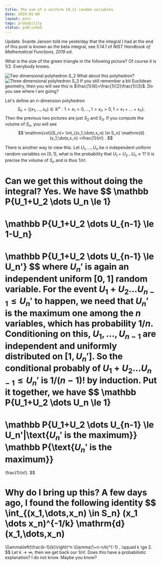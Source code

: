 ```yaml
---
title: The sum of n uniform [0,1] random variables
date: 2019-01-09
layout: post
tags: probability
status: published
---
```


Update: Svante Janson told me yesterday that the integral I had at the end of this post is
known as the beta integral, see 5.14.1 of *NIST Handbook of Mathematical Functions, 2019 ed*.

What is the size of the green triangle in the following picture? Of course it is $1/2$. Everybody
knows.

![Two dimensional polyhedron $S_2$]({static}/images/2019-01-09-polyhedron/2d.png)
What about this polyhedron? 
![Three dimensional polyhedron $S_3$]({static}/images/2019-01-09-polyhedron/3d.png)
If you still remember a bit Euclidean geometry, then you will see this is
$\frac{1}{6}=\frac{1}{2}\frac{1}{3}$. Do you see where I am going?

Let's define an $n$-dimension polyhedron
$$
S_n = \{(x_1,\dots,x_n) \in \mathbb R^n:1>x_1>0,\dots, 1>x_n>0, 1>x_1+\dots+x_n\}.
$$
Then the previous two pictures are just $S_2$ and $S_3$.
If you compute the volume of $S_n$, you will see
$$
\mathrm{vol}(S_n)=
\int_{(x_1,\dots,x_n) \in S_n} \mathrm{d}(x_1,\dots,x_n)
=\frac{1}{n!}
.
$$

There is another way to view this.
Let $U_1,\dots,U_n$ be $n$ independent uniform random variables on $[0,1]$, what is the probability
that $U_1+U_2 \dots U_n \le 1$? It is precise the volume of $S_n$ and is thus $1/n!$.

Can we get this without doing the integral? Yes.  We have
$$
\mathbb P\{U_1+U_2 \dots U_n \le 1\}
=
\mathbb P\{U_1+U_2 \dots U_{n-1} \le 1-U_n\}
=
\mathbb P\{U_1+U_2 \dots U_{n-1} \le U_n'\}
$$
where $U_n'$ is again an independent uniform $[0,1]$ random variable.
For the event $U_1+U_2 \dots U_{n-1} \le U_n'$ to happen, we need that $U_n'$ is the maximum one
among the $n$ variables, which has probability $1/n$. Conditioning on this, $U_1,\dots,U_{n-1}$ are
independent and uniformly distributed on $[1,U_n']$. So the conditional probably of $U_1+U_2 \dots
U_{n-1} \le U_n'$ is $1/(n-1)!$ by induction. Put it together, we have
$$
\mathbb P\{U_1+U_2 \dots U_n \le 1\}
=
\mathbb P\{U_1+U_2 \dots U_{n-1} \le U_n'|\text{$U_n'$ is the maximum}\}
\mathbb P\{\text{$U_n'$ is the maximum}\}
=
\frac{1}{n!}.
$$

Why do I bring up this? A few days ago, I found the following identity
$$
\int_{(x_1,\dots,x_n) \in S_n}
(x_1 \dots x_n)^{-1/k}
\mathrm{d}(x_1,\dots,x_n)
=
\Gamma\left(\frac{k-1}{k}\right)^n \Gamma(1+n-n/k)^{-1}
,
\qquad
k \ge 2.
$$
Let $k \to \infty$, then we get back our $1/n!$. Does this have a probabilistic explanation?
I do not know. Maybe you know?
